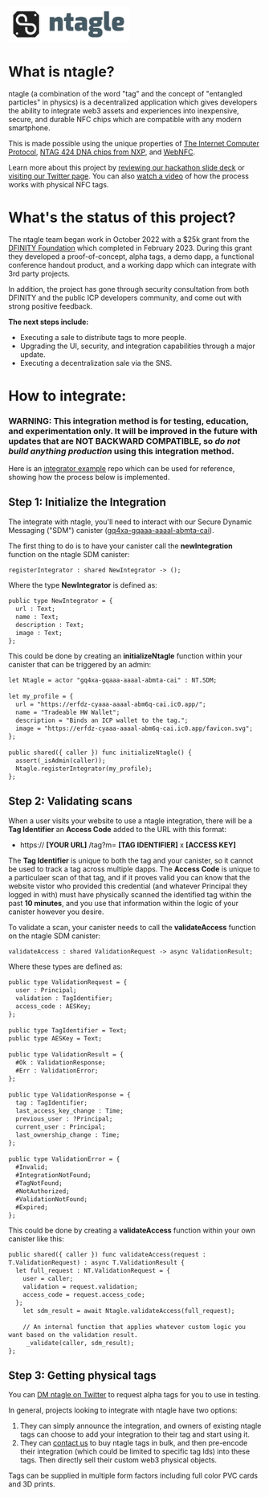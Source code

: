 <p align="left" >
  <img width="240"  src="./assets/logo.png">
</p>

# What is ntagle?
ntagle (a combination of the word "tag" and the concept of "entangled particles" in physics) is a decentralized application which gives developers the ability to integrate web3 assets and experiences into inexpensive, secure, and durable NFC chips which are compatible with any modern smartphone.

This is made possible using the unique properties of [The Internet Computer Protocol](https://internetcomputer.org/), [NTAG 424 DNA chips from NXP](https://www.nxp.com/products/rfid-nfc/nfc-hf/ntag-for-tags-labels/ntag-424-dna-424-dna-tagtamper-advanced-security-and-privacy-for-trusted-iot-applications:NTAG424DNA#:~:text=The%20NTAG%20424%20DNA%20is,with%20crypto%2Dsecure%20access%20permissions.), and [WebNFC](https://w3c.github.io/web-nfc/).

Learn more about this project by [reviewing our hackathon slide deck](https://docs.google.com/presentation/d/1KKktLRiNWqD3ZxWF3WZk9kEblMdr2c3gfrUekiXQa5Q/edit?usp=sharing) or [visiting our Twitter page](https://twitter.com/ntagled). You can also [watch a video](https://twitter.com/ntagled/status/1589126117524647936?s=20&t=R_T8AwXhOiF04_uieulJGQ) of how the process works with physical NFC tags.

# What's the status of this project?
The ntagle team began work in October 2022 with a $25k grant from the [DFINITY Foundation](https://dfinity.org/) which completed in February 2023. During this grant they developed a proof-of-concept, alpha tags, a demo dapp, a functional conference handout product, and a working dapp which can integrate with 3rd party projects.

In addition, the project has gone through security consultation from both DFINITY and the public ICP developers community, and come out with strong positive feedback.

**The next steps include:**
- Executing a sale to distribute tags to more people.
- Upgrading the UI, security, and integration capabilities through a major update.
- Executing a decentralization sale via the SNS.

# How to integrate:
### **WARNING:** This integration method is for testing, education, and experimentation only. It will be improved in the future with updates that are NOT BACKWARD COMPATIBLE, so *do not build anything production* using this integration method.
Here is an [integrator example](https://github.com/InternetComputerOG/ntagle-integrator) repo which can be used for reference, showing how the process below is implemented.

## Step 1: Initialize the Integration
The integrate with ntagle, you'll need to interact with our Secure Dynamic Messaging ("SDM") canister ([gq4xa-gqaaa-aaaal-abmta-cai](https://a4gq6-oaaaa-aaaab-qaa4q-cai.raw.ic0.app/?id=gq4xa-gqaaa-aaaal-abmta-cai)).

The first thing to do is to have your canister call the **newIntegration** function on the ntagle SDM canister:
```
registerIntegrator : shared NewIntegrator -> ();
```

Where the type **NewIntegrator** is defined as:
```
public type NewIntegrator = {
  url : Text;
  name : Text;
  description : Text;
  image : Text;
};
```

This could be done by creating an **initializeNtagle** function within your canister that can be triggered by an admin:
```
let Ntagle = actor "gq4xa-gqaaa-aaaal-abmta-cai" : NT.SDM;

let my_profile = {
  url = "https://erfdz-cyaaa-aaaal-abm6q-cai.ic0.app/";
  name = "Tradeable HW Wallet";
  description = "Binds an ICP wallet to the tag.";
  image = "https://erfdz-cyaaa-aaaal-abm6q-cai.ic0.app/favicon.svg";
};

public shared({ caller }) func initializeNtagle() {
  assert(_isAdmin(caller)); 
  Ntagle.registerIntegrator(my_profile);
};
```

## Step 2: Validating scans
When a user visits your website to use a ntagle integration, there will be a **Tag Identifier** an **Access Code** added to the URL with this format:
- https:// **[YOUR URL]** /tag?m= **[TAG IDENTIFIER]** x **[ACCESS KEY]**

The **Tag Identifier** is unique to both the tag and your canister, so it cannot be used to track a tag across multiple dapps. The **Access Code** is unique to a particulaer scan of that tag, and if it proves valid you can know that the website vistor who provided this credential (and whatever Principal they logged in with) must have physically scanned the identified tag within the past **10 minutes**, and you use that information within the logic of your canister however you desire.

To validate a scan, your canister needs to call the **validateAccess** function on the ntagle SDM canister:
```
validateAccess : shared ValidationRequest -> async ValidationResult;
```

Where these types are defined as:
```
public type ValidationRequest = {
  user : Principal;
  validation : TagIdentifier;
  access_code : AESKey;
};

public type TagIdentifier = Text;
public type AESKey = Text;

public type ValidationResult = {
  #Ok : ValidationResponse;
  #Err : ValidationError;
};

public type ValidationResponse = {
  tag : TagIdentifier;
  last_access_key_change : Time;
  previous_user : ?Principal;
  current_user : Principal;
  last_ownership_change : Time;
};
  
public type ValidationError = {
  #Invalid;
  #IntegrationNotFound;
  #TagNotFound;
  #NotAuthorized;
  #ValidationNotFound;
  #Expired;
};
```

This could be done by creating a **validateAccess** function within your own canister like this:
```
public shared({ caller }) func validateAccess(request : T.ValidationRequest) : async T.ValidationResult {
  let full_request : NT.ValidationRequest = {
    user = caller;
    validation = request.validation;
    access_code = request.access_code;
  };
    let sdm_result = await Ntagle.validateAccess(full_request);

    // An internal function that applies whatever custom logic you want based on the validation result.
     _validate(caller, sdm_result);
};
```

## Step 3: Getting physical tags
You can [DM ntagle on Twitter](https://twitter.com/ntagled) to request alpha tags for you to use in testing.

In general, projects looking to integrate with ntagle have two options:
1. They can simply announce the integration, and owners of existing ntagle tags can choose to add your integration to their tag and start using it.
2. They can [contact us](https://twitter.com/ntagled) to buy ntagle tags in bulk, and then pre-encode their integration (which could be limited to specific tag Ids) into these tags. Then directly sell their custom web3 physical objects.

Tags can be supplied in multiple form factors including full color PVC cards and 3D prints.